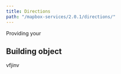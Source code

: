 ```yaml
---
title: Directions
path: "/mapbox-services/2.0.1/directions/"
---
```

Providing your

## Building object
vfjinv
